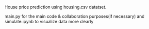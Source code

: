 House price prediction using housing.csv datatset.

main.py for the main code & collaboration purposes(if necessary) and simulate.ipynb to visualize data more clearly
